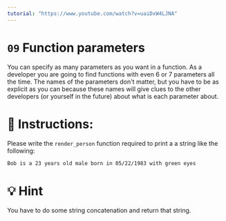 ```yaml
---
tutorial: "https://www.youtube.com/watch?v=uaiDxW4LJNA"
---
```


# `09` Function parameters

You can specify as many parameters as you want in a function. As a developer you are going to find functions with even 6 or 7 parameters  all the time. The names of the parameters don't matter, but you have to be as explicit as you can because these names will give clues to the other developers (or yourself in the future) about what is each parameter about.

# 📝 Instructions:
Please write the `render_person` function required to print a a string like the following:

```md
Bob is a 23 years old male born in 05/22/1983 with green eyes
```

# 💡 Hint

You have to do some string concatenation and return that string.
